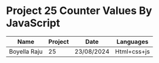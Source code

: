 # Project 25 Counter Values By JavaScript

|Name|Project|Date|Languages|
|---|---|---|---|
|Boyella Raju|25|23/08/2024|Html+css+js|